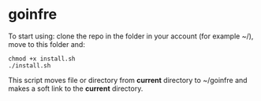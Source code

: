 # goinfre

To start using: clone the repo in the folder in your account (for example ~/), move to this folder and:

```shell
chmod +x install.sh
./install.sh
```

This script moves file or directory from **current** directory to ~/goinfre and makes a soft link to the **current** directory.
